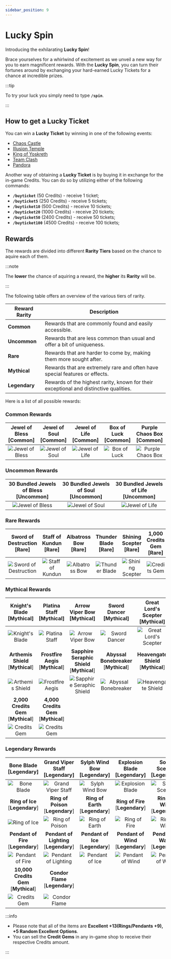 ```yaml
---
sidebar_position: 9
---
```


# Lucky Spin

Introducing the exhilarating **Lucky Spin**!

Brace yourselves for a whirlwind of excitement as we unveil a new way for you to earn magnificent rewards. With the **Lucky Spin**, you can turn their fortunes around by exchanging your hard-earned Lucky Tickets for a chance at incredible prizes.

:::tip

To try your luck you simply need to type **`/spin`**.

:::

## How to get a Lucky Ticket

You can win a **Lucky Ticket** by winning in one of the following events:

- [Chaos Castle](/events/chaos-castle)
- [Illusion Temple](/events/illusion-temple)
- [King of Yoskreth](/events/king-of-yoskreth)
- [Team Clash](/events/team-clash)
- [Pandora](/events/pandora)

Another way of obtaining a **Lucky Ticket** is by buying it in exchange for the in-game Credits. You can do so by utilizing either of the following commands:

- **`/buyticket`** (50 Credits) - receive 1 ticket;
- **`/buyticket5`** (250 Credits) - receive 5 tickets;
- **`/buyticket10`** (500 Credits) - receive 10 tickets;
- **`/buyticket20`** (1000 Credits) - receive 20 tickets;
- **`/buyticket50`** (2400 Credits) - receive 50 tickets;
- **`/buyticket100`** (4500 Credits) - receive 100 tickets;

## Rewards

The rewards are divided into different **Rarity Tiers** based on the chance to aquire each of them.

:::note

The **lower** the chance of aquiring a reward, the **higher** its **Rarity** will be.

:::

The following table offers an overview of the various tiers of rarity.

| Reward Rarity                                         | Description                                                                           |
| ----------------------------------------------------- | ------------------------------------------------------------------------------------- |
| <span className="tier-common">**Common**</span>       | Rewards that are commonly found and easily accessible.                                |
| <span className="tier-uncommon">**Uncommon**</span>   | Rewards that are less common than usual and offer a bit of uniqueness.                |
| <span className="tier-rare">**Rare**</span>           | Rewards that are harder to come by, making them more sought after.                    |
| <span className="tier-mythical">**Mythical**</span>   | Rewards that are extremely rare and often have special features or effects.           |
| <span className="tier-legendary">**Legendary**</span> | Rewards of the highest rarity, known for their exceptional and distinctive qualities. |

Here is a list of all possible rewards:

### <span className="tier-common">Common Rewards</span>

| Jewel of Bless [<span className="tier-common">**Common**</span>] | Jewel of Soul [<span className="tier-common">**Common**</span>] | Jewel of Life [<span className="tier-common">**Common**</span>] | Box of Luck [<span className="tier-common">**Common**</span>] | Purple Chaos Box [<span className="tier-common">**Common**</span>] |
| :--------------------------------------------------------------: | :-------------------------------------------------------------: | :-------------------------------------------------------------: | :-----------------------------------------------------------: | :----------------------------------------------------------------: |
|          ![Jewel of Bless](/img/items/jewels/bless.png)          |          ![Jewel of Soul](/img/items/jewels/soul.png)           |          ![Jewel of Life](/img/items/jewels/life.png)           |     ![Box of Luck](/img/items/item-bags/box-of-luck.png)      |   ![Purple Chaos Box](/img/items/item-bags/purple-chaos-box.png)   |

### <span className="tier-uncommon">Uncommon Rewards</span>

| 30 Bundled Jewels of Bless [<span className="tier-uncommon">**Uncommon**</span>] | 30 Bundled Jewels of Soul [<span className="tier-uncommon">**Uncommon**</span>] | 30 Bundled Jewels of Life [<span className="tier-uncommon">**Uncommon**</span>] |
| :------------------------------------------------------------------------------: | :-----------------------------------------------------------------------------: | :-----------------------------------------------------------------------------: |
|                  ![Jewel of Bless](/img/items/jewels/bless.png)                  |                  ![Jewel of Soul](/img/items/jewels/soul.png)                   |                  ![Jewel of Life](/img/items/jewels/life.png)                   |

### <span className="tier-rare">Rare Rewards</span>

| Sword of Destruction [<span className="tier-rare">**Rare**</span>]  | Staff of Kundun [<span className="tier-rare">**Rare**</span>] | Albatross Bow [<span className="tier-rare">**Rare**</span>] | Thunder Blade [<span className="tier-rare">**Rare**</span>] | Shining Scepter [<span className="tier-rare">**Rare**</span>] | 1,000 Credits Gem [<span className="tier-rare">**Rare**</span>] |
| :-----------------------------------------------------------------: | :-----------------------------------------------------------: | :---------------------------------------------------------: | :---------------------------------------------------------: | :-----------------------------------------------------------: | :-------------------------------------------------------------: |
| ![Sword of Destruction](/img/items/swords/sword-of-destruction.png) |   ![Staff of Kundun](/img/items/staffs/staff-of-kundun.png)   |     ![Albatross Bow](/img/items/bows/albatross-bow.png)     |    ![Thunder Blade](/img/items/swords/thunder-blade.png)    |  ![Shining Scepter](/img/items/scepters/shining-scepter.png)  |          ![Credits Gem](/img/items/jewels/1k-gem.jpg)           |

### <span className="tier-mythical">Mythical Rewards</span>

|    Knight's Blade [<span className="tier-mythical">**Mythical**</span>]     |     Platina Staff [<span className="tier-mythical">**Mythical**</span>]     |       Arrow Viper Bow [<span className="tier-mythical">**Mythical**</span>]        |      Sword Dancer [<span className="tier-mythical">**Mythical**</span>]       | Great Lord's Scepter [<span className="tier-mythical">**Mythical**</span>]  |
| :-------------------------------------------------------------------------: | :-------------------------------------------------------------------------: | :--------------------------------------------------------------------------------: | :---------------------------------------------------------------------------: | :-------------------------------------------------------------------------: |
|            ![Knight's Blade](/img/items/swords/knight-blade.png)            |            ![Platina Staff](/img/items/staffs/platina-staff.png)            |              ![Arrow Viper Bow](/img/items/bows/arrow-viper-bow.png)               |              ![Sword Dancer](/img/items/swords/sword-dancer.png)              |     ![Great Lord's Scepter](/img/items/scepters/great-lord-scepter.png)     |
|  **Arthemis Shield** [<span className="tier-mythical">**Mythical**</span>]  |  **Frostfire Aegis** [<span className="tier-mythical">**Mythical**</span>]  | **Sapphire Seraphic Shield** [<span className="tier-mythical">**Mythical**</span>] | **Abyssal Bonebreaker** [<span className="tier-mythical">**Mythical**</span>] | **Heavengate Shield** [<span className="tier-mythical">**Mythical**</span>] |
|         ![Arthemis Shield](/img/items/shields/arthemis-shield.png)          |         ![Frostfire Aegis](/img/items/shields/frostfire-aegis.png)          |    ![Sapphire Seraphic Shield](/img/items/shields/sapphire-seraphic-shield.png)    |      ![Abyssal Bonebreaker](/img/items/shields/abyssal-bonebreaker.png)       |       ![Heavengate Shield](/img/items/shields/heavengate-shield.png)        |
| **2,000 Credits Gem** [<span className="tier-mythical">**Mythical**</span>] | **4,000 Credits Gem** [<span className="tier-mythical">**Mythical**</span>] |
|                ![Credits Gem](/img/items/jewels/2k-gem.jpg)                 |                ![Credits Gem](/img/items/jewels/4k-gem.jpg)                 |

### <span className="tier-legendary">Legendary Rewards</span>

|      Bone Blade [<span className="tier-legendary">**Legendary**</span>]      |    Grand Viper Staff [<span className="tier-legendary">**Legendary**</span>]    |   Sylph Wind Bow [<span className="tier-legendary">**Legendary**</span>]   |   Explosion Blade [<span className="tier-legendary">**Legendary**</span>]   |    Soleil Scepter [<span className="tier-legendary">**Legendary**</span>]    |
| :--------------------------------------------------------------------------: | :-----------------------------------------------------------------------------: | :------------------------------------------------------------------------: | :-------------------------------------------------------------------------: | :--------------------------------------------------------------------------: |
|               ![Bone Blade](/img/items/swords/bone-blade.png)                |          ![Grand Viper Staff](/img/items/staffs/grand-viper-staff.png)          |           ![Sylph Wind Bow](/img/items/bows/sylph-wind-bow.png)            |          ![Explosion Blade](/img/items/swords/explosion-blade.png)          |          ![Soleil Scepter](/img/items/scepters/soleil-scepter.png)           |
|   **Ring of Ice** [<span className="tier-legendary">**Legendary**</span>]    |   **Ring of Poison** [<span className="tier-legendary">**Legendary**</span>]    | **Ring of Earth** [<span className="tier-legendary">**Legendary**</span>]  |  **Ring of Fire** [<span className="tier-legendary">**Legendary**</span>]   |   **Ring of Wind** [<span className="tier-legendary">**Legendary**</span>]   |
|          ![Ring of Ice](/img/items/rings-pendants/ring-of-ice.png)           |         ![Ring of Poison](/img/items/rings-pendants/ring-of-poison.png)         |       ![Ring of Earth](/img/items/rings-pendants/ring-of-earth.png)        |         ![Ring of Fire](/img/items/rings-pendants/ring-of-fire.png)         |         ![Ring of Wind](/img/items/rings-pendants/ring-of-wind.png)          |
| **Pendant of Fire** [<span className="tier-legendary">**Legendary**</span>]  | **Pendant of Lighting** [<span className="tier-legendary">**Legendary**</span>] | **Pendant of Ice** [<span className="tier-legendary">**Legendary**</span>] | **Pendant of Wind** [<span className="tier-legendary">**Legendary**</span>] | **Pendant of Water** [<span className="tier-legendary">**Legendary**</span>] |
|      ![Pendant of Fire](/img/items/rings-pendants/pendant-of-fire.png)       |    ![Pendant of Lighting](/img/items/rings-pendants/pendant-of-lighting.png)    |      ![Pendant of Ice](/img/items/rings-pendants/pendant-of-ice.png)       |      ![Pendant of Wind](/img/items/rings-pendants/pendant-of-wind.png)      |     ![Pendant of Water](/img/items/rings-pendants/pendant-of-water.png)      |
| **10,000 Credits Gem** [<span className="tier-mythical">**Mythical**</span>] |    **Condor Flame** [<span className="tier-legendary">**Legendary**</span>]     |
|                ![Credits Gem](/img/items/jewels/10k-gem.jpg)                 |               ![Condor Flame](/img/items/others/condor-flame.png)               |

:::info

- Please note that all of the items are **Excellent +13(Rings/Pendants +9), +5 Random Excellent Options**.
- You can sell the **Credit Gems** in any in-game shop to receive their respective Credits amount.

:::
